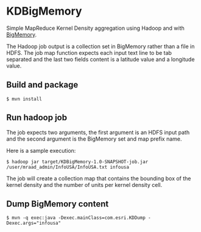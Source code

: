 KDBigMemory
===========

Simple MapReduce Kernel Density aggregation using Hadoop and with [BigMemory](http://terracotta.org/products/bigmemory).

The Hadoop job output is a collection set in BigMemory rather than a file in HDFS.
The job map function expects each input text line to be tab separated and the last two fields content is a latitude value and a longitude value.

Build and package
-----------------

    $ mvn install

Run hadoop job
-----------------
The job expects two arguments, the first argument is an HDFS input path and the second argument is the BigMemory set and map prefix name.

Here is a sample execution:

    $ hadoop jar target/KDBigMemory-1.0-SNAPSHOT-job.jar /user/mraad_admin/InfoUSA/InfoUSA.txt infousa

The job will create a collection map that contains the bounding box of the kernel density and the number of units per kernel density cell.

Dump BigMemory content
----------------------

    $ mvn -q exec:java -Dexec.mainClass=com.esri.KDDump -Dexec.args="infousa"
